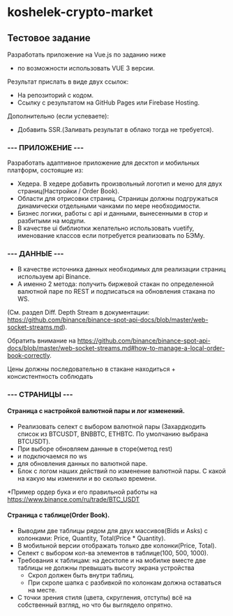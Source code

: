 # koshelek-crypto-market
## Тестовое задание

Разработать приложение на Vue.js по заданию ниже
 + по возможности использовать VUE 3 версии.

Результат прислать в виде двух ссылок:
 - На репозиторий с кодом.
 - Ссылку c результатом на GitHub Pages или Firebase Hosting.

Дополнительно (если успеваете):
 - Добавить SSR.(Заливать результат в облако тогда не требуется).

### --- ПРИЛОЖЕНИЕ ---

Разработать адаптивное приложение для десктоп и мобильных платформ, состоящие из:
 + Хедера. В хедере добавить произвольный логотип и меню для двух страниц(Настройки / Order Book).
 + Области для отрисовки страниц. Страницы должны подгружаться динамически отдельными чанками по мере необходимости.
 + Бизнес логики, работы с api и данными, вынесенными в стор и разбитыми на модули.
 + В качестве ui библиотки желательно использовать vuetify, именование классов если потребуется реализовать по БЭМу.

### --- ДАННЫЕ ---

 + В качестве источника данных необходимых для реализации страниц используем api Binance.
 + А именно 2 метода: получить биржевой стакан по определенной валютной паре по REST и подписаться на обновления стакана по WS.

(См. раздел Diff. Depth Stream в документации: https://github.com/binance/binance-spot-api-docs/blob/master/web-socket-streams.md).

Обратить внимание на
   https://github.com/binance/binance-spot-api-docs/blob/master/web-socket-streams.md#how-to-manage-a-local-order-book-correctly.

Цены должны последовательно в стакане находиться + консистентность соблюдать

### --- СТРАНИЦЫ ---

#### Страница с настройкой валютной пары и лог изменений.

 + Реализовать селект с выбором валютной пары (Захардкодить список из BTCUSDT, BNBBTC, ETHBTC. По умолчанию выбрана BTCUSDT).
 + При выборе обновляем данные в сторе(метод rest)
 + и подключаемся по ws
 + для обновления данных по валютной паре.
 + Блок с логом наших действий по изменение валютной пары. С какой на какую мы изменили и во сколько времени.

*Пример ордер бука и его правильной работы на https://www.binance.com/ru/trade/BTC_USDT

#### Страница с таблице(Order Book).
 + Выводим две таблицы рядом для двух массивов(Bids и Asks) с колонками: Price, Quantity, Total(Price * Quantity).
 + В мобильной версии отображать только две колонки(Price, Total).
 + Селект с выбором кол-ва элементов в таблице(100, 500, 1000).
 + Требования к таблицам: на десктопе и на мобилке вместе две таблицы не должны превышать высоту экрана устройства
   + Скрол должен быть внутри таблиц.
   + При скроле шапка с разбивкой по колонкам должна оставаться на месте.
 + С точки зрения стиля (цвета, скругления, отступы) всё на собственный взгляд, но что бы выглядело опрятно.
